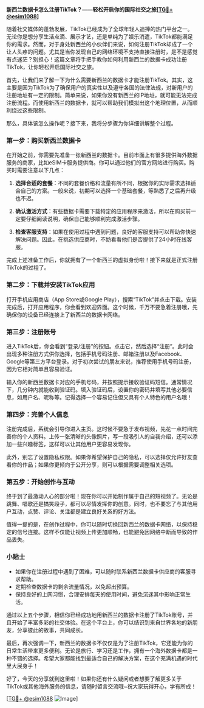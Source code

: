 **新西兰数据卡怎么注册TikTok？——轻松开启你的国际社交之旅[[TG💪+ @esim1088](https://t.me/s/esim1088)]**

随着社交媒体的蓬勃发展，TikTok已经成为了全球年轻人追捧的热门平台之一。无论你是想分享生活点滴、展示才艺，还是单纯为了娱乐消遣，TikTok都能满足你的需求。然而，对于身处新西兰的小伙伴们来说，如何注册TikTok却成了一个让人头疼的问题。尤其是当你发现自己的网络环境不支持直接注册时，是不是感觉有点迷茫？别担心！这篇文章将手把手教你如何利用新西兰的数据卡成功注册TikTok，让你轻松开启国际社交之旅。

首先，让我们来了解一下为什么需要新西兰的数据卡才能注册TikTok。其实，这主要是因为TikTok为了确保用户的真实性以及遵守各国的法律法规，对新用户的注册地址有一定的限制。简单来说，如果你没有新西兰的IP地址，就可能无法完成注册流程。而使用新西兰的数据卡，就可以帮助我们模拟出这个地理位置，从而顺利绕过这些限制。

那么，具体该怎么操作呢？接下来，我将分步骤为你详细讲解整个过程。

### 第一步：购买新西兰数据卡

在开始之前，你需要先准备一张新西兰的数据卡。目前市面上有很多提供海外数据服务的商家，比如eSIM卡服务提供商。你可以通过他们的官方网站进行购买。购买时需要注意以下几点：

1. **选择合适的套餐**：不同的套餐价格和流量有所不同，根据你的实际需求选择适合自己的方案。一般来说，初期可以选择一个基础套餐，等熟悉了之后再升级也不迟。
   
2. **确认激活方式**：有些数据卡需要下载特定的应用程序来激活，所以在购买前一定要仔细阅读说明，确保自己能够顺利完成激活步骤。

3. **检查客服支持**：如果在使用过程中遇到问题，良好的客服支持可以帮助你快速解决问题。因此，在挑选供应商时，不妨看看他们是否提供了24小时在线客服。

完成上述准备工作后，你就拥有了一个新西兰的虚拟身份啦！接下来就是正式注册TikTok的过程了。

### 第二步：下载并安装TikTok应用

打开手机应用商店（App Store或Google Play），搜索“TikTok”并点击下载。安装完成后，打开应用程序，你会看到欢迎界面。这个时候，千万不要急着注册哦，先确保你的设备已经连接上了新西兰的数据卡网络。

### 第三步：注册账号

进入TikTok后，你会看到“登录/注册”的按钮。点击它，然后选择“注册”。此时会出现多种注册方式供你选择，包括手机号码注册、邮箱注册以及Facebook、Google等第三方平台登录。对于初次尝试的朋友来说，推荐使用手机号码注册，因为它相对简单且容易验证。

输入你的新西兰数据卡对应的手机号码，并按照提示接收验证码短信。通常情况下，几分钟内就能收到验证码。填入验证码后，设置你的密码并填写其他必要信息，如用户名、昵称等。记得选择一个容易记住但又具有个人特色的用户名哦！

### 第四步：完善个人信息

注册完成后，系统会引导你进入主页。这时候不要急于发布视频，先花一点时间完善你的个人资料。上传一张清晰的头像照片，写一段吸引人的自我介绍，还可以添加一些兴趣标签，这样可以让其他用户更容易发现你。

此外，别忘了设置隐私权限。如果你希望保护自己的隐私，可以选择仅允许好友查看你的作品；如果你更倾向于公开分享，则可以根据需要调整相关选项。

### 第五步：开始创作与互动

终于到了最激动人心的部分啦！现在你可以开始制作属于自己的短视频了。无论是跳舞、唱歌还是搞笑段子，都可以尽情发挥你的创意。同时，也不要忘了与其他用户互动，点赞、评论、关注都是建立良好关系的好方法。

值得一提的是，在创作过程中，你可以随时切换回新西兰的数据卡网络，以保持稳定的信号连接。这样不仅能让视频上传更加顺畅，也能避免因网络中断而导致的作品丢失。

### 小贴士

- 如果你在注册过程中遇到了困难，可以随时联系新西兰数据卡供应商的客服寻求帮助。
- 定期检查数据卡的剩余流量情况，以免超出预算。
- 保持良好的上网习惯，合理安排每天的使用时间，避免沉迷其中影响正常生活。

通过以上五个步骤，相信你已经成功地用新西兰的数据卡注册了TikTok账号，并且开始了丰富多彩的社交体验。在这个平台上，你可以结识到来自世界各地的新朋友，分享彼此的故事，共同成长。

最后，再次强调一下，新西兰的数据卡不仅仅是为了注册TikTok，它还能为你的日常生活带来更多便利。无论是旅行、学习还是工作，拥有一个海外数据卡都是一种不错的选择。希望大家都能找到最适合自己的解决方案，在这个充满机遇的时代里大展身手！

好了，今天的分享就到这里啦！如果你还有什么疑问或者想要了解更多关于TikTok或其他海外服务的信息，请随时留言交流哦~祝大家玩得开心，学有所成！

[[TG💪+ @esim1088](https://t.me/s/esim1088) ![Image](https://i.postimg.cc/4NQfJmqS/Snipaste-2025-05-13-00-14-12.png)]